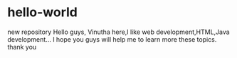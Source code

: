 # hello-world
new repository
Hello guys,
Vinutha here,I like web development,HTML,Java development...
I hope you guys will help me to learn more these topics.
thank you
